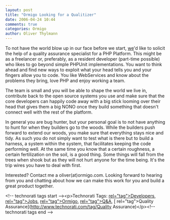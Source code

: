 ```yaml
---
layout: post
title: "Ormigo Looking for a Qualitizer"
date: 2006-04-24 10:44
comments: true
categories: Ormigo
author: Oliver Thylmann
---
```



To not have the world blow up in our face before we start, [we](http://ormigo.com/)'d like to solicit the help of a quality assurance specialist for a PHP Platform. This might be as a freelancer or, preferably, as a resident developer (part-time possible) who likes to go beyond simple PHPUnit implementations. You want to think ahead and find new ways to exploit what your head tells you and your fingers allow you to code. You like WebServices and know about the problems they bring, love PHP and enjoy working a team. 

The team is small and you will be able to shape the world we live in, contribute back to the open source systems you use and make sure that the core developers can happily code away with a big stick looming over their head that gives them a big NONO once they build something that doesn't connect well with the rest of the platform.

In general you are bug hunter, but your personal goal is to not have anything to hunt for when they builders go to the woods. While the builders push forward to extend our woods, you make sure that everything stays nice and tidy. As such you do not simply want to test what is there but to build a harness, a system within the system, that facilitates keeping the code performing well. At the same time you know that a certain roughness, a certain fertilization on the soil, is a good thing. Some things will fall from the trees when shook but as they will not hurt anyone for the time being. It's the trip wires you have to deal with first.

Interested? Contact me a oliver(at)ormigo.com. Looking forward to hearing from you and chatting about how we can make this work for you and build a great product together.

&lt;!-- technorati tags start --&gt;&lt;p&gt;Technorati Tags: [ rel=&quot;tag&quot;&gt;Developers](http://www.technorati.com/tag/Developers), [ rel=&quot;tag&quot;&gt;Jobs](http://www.technorati.com/tag/Jobs), [ rel=&quot;tag&quot;&gt;Ormigo](http://www.technorati.com/tag/Ormigo), [ rel=&quot;tag&quot;&gt;Q&amp;A](http://www.technorati.com/tag/Q&amp;A), [ rel=&quot;tag&quot;&gt;Quality Assurance](http://www.technorati.com/tag/Quality Assurance)&lt;/p&gt;&lt;!-- technorati tags end --&gt;

